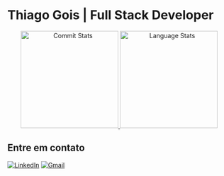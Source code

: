 # Thiago Gois | Full Stack Developer

<div align="center">
  <a href="https://github.com/ThiagoGois1011">
    <img height="220em" alt="Commit Stats" src="https://github-readme-stats.vercel.app/api?username=ThiagoGois1011&show_icons=true&hide=stars&show=reviews&include_all_commits=false&count_private=true&theme=dracula&card_width=495"/>
    <img height="220em" alt="Language Stats" src="https://github-readme-stats.vercel.app/api/top-langs/?username=ThiagoGois1011&layout=compact&langs_count=10&theme=dracula"/>
  </a>
</div>

## Entre em contato
[![LinkedIn][LinkedIn-badage]][LinkedIn-url]
[![Gmail][Gmail-badage]][Gmail-url]

[LinkedIn-badage]: https://img.shields.io/badge/LinkedIn-0077B5?style=for-the-badge&logo=linkedin&logoColor=white
[Gmail-badage]: https://img.shields.io/badge/Gmail-D14836?style=for-the-badge&logo=gmail&logoColor=white
[Gmail-url]: https://mailto:request.thiagogoes1011@gmail.com
[LinkedIn-url]: https://www.linkedin.com/in/thiago-gois-ba26b1238/
